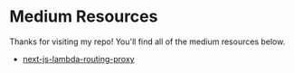# Medium Resources
Thanks for visiting my repo! You'll find all of the medium resources below.

- [next-js-lambda-routing-proxy](https://github.com/kierantaylor/medium-resources/tree/main/next-js-lambda-routing-proxy)